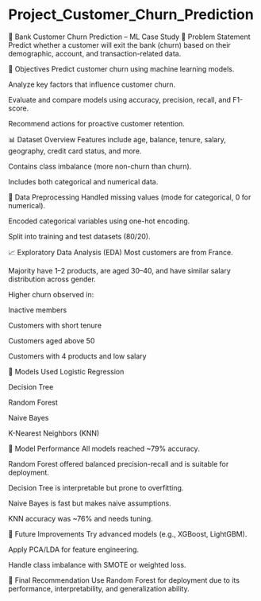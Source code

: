 # Project_Customer_Churn_Prediction

🏦 Bank Customer Churn Prediction – ML Case Study
📌 Problem Statement
Predict whether a customer will exit the bank (churn) based on their demographic, account, and transaction-related data.

🎯 Objectives
Predict customer churn using machine learning models.

Analyze key factors that influence customer churn.

Evaluate and compare models using accuracy, precision, recall, and F1-score.

Recommend actions for proactive customer retention.

📊 Dataset Overview
Features include age, balance, tenure, salary, geography, credit card status, and more.

Contains class imbalance (more non-churn than churn).

Includes both categorical and numerical data.

🧹 Data Preprocessing
Handled missing values (mode for categorical, 0 for numerical).

Encoded categorical variables using one-hot encoding.

Split into training and test datasets (80/20).

📈 Exploratory Data Analysis (EDA)
Most customers are from France.

Majority have 1–2 products, are aged 30–40, and have similar salary distribution across gender.

Higher churn observed in:

Inactive members

Customers with short tenure

Customers aged above 50

Customers with 4 products and low salary

🤖 Models Used
Logistic Regression

Decision Tree

Random Forest

Naive Bayes

K-Nearest Neighbors (KNN)

🏁 Model Performance
All models reached ~79% accuracy.

Random Forest offered balanced precision-recall and is suitable for deployment.

Decision Tree is interpretable but prone to overfitting.

Naive Bayes is fast but makes naive assumptions.

KNN accuracy was ~76% and needs tuning.

🚀 Future Improvements
Try advanced models (e.g., XGBoost, LightGBM).

Apply PCA/LDA for feature engineering.

Handle class imbalance with SMOTE or weighted loss.

📌 Final Recommendation
Use Random Forest for deployment due to its performance, interpretability, and generalization ability.

